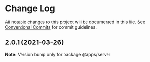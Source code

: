 # Change Log

All notable changes to this project will be documented in this file.
See [Conventional Commits](https://conventionalcommits.org) for commit guidelines.

## 2.0.1 (2021-03-26)

**Note:** Version bump only for package @apps/server
